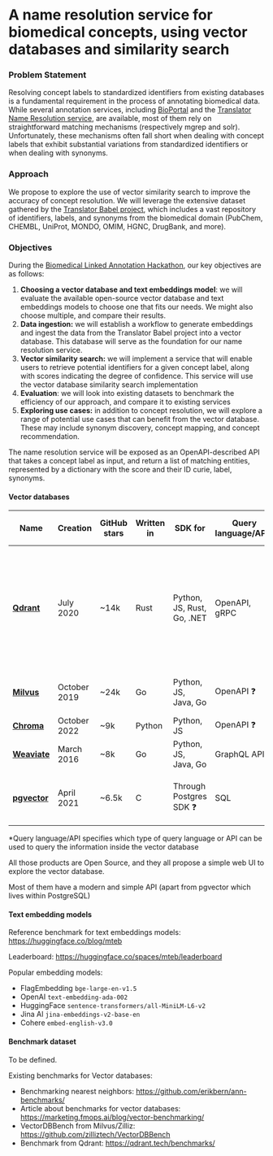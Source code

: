 # A name resolution service for biomedical concepts, using vector databases and similarity search

### Problem Statement

Resolving concept labels to standardized identifiers from existing databases is a fundamental requirement in the process of annotating biomedical data. While several annotation services, including [BioPortal](https://bioportal.bioontology.org/) and the [Translator Name Resolution service](https://name-resolution-sri.renci.org/docs), are available, most of them rely on straightforward matching mechanisms (respectively mgrep and solr). Unfortunately, these mechanisms often fall short when dealing with concept labels that exhibit substantial variations from standardized identifiers or when dealing with synonyms.

### Approach

We propose to explore the use of vector similarity search to improve the accuracy of concept resolution. We will leverage the extensive dataset gathered by the [Translator Babel project](https://github.com/TranslatorSRI/Babel), which includes a vast repository of identifiers, labels, and synonyms from the biomedical domain (PubChem, CHEMBL, UniProt, MONDO, OMIM, HGNC, DrugBank, and more).

### Objectives

During the [Biomedical Linked Annotation Hackathon](https://blah8.linkedannotation.org/), our key objectives are as follows:

1. **Choosing a vector database and text embeddings model**: we will evaluate the available open-source vector database and text embeddings models to choose one that fits our needs. We might also choose multiple, and compare their results. 
2. **Data ingestion:** we will establish a workflow to generate embeddings and ingest the data from the Translator Babel project into a vector database. This database will serve as the foundation for our name resolution service.
3. **Vector similarity search:** we will implement a service that will enable users to retrieve potential identifiers for a given concept label, along with scores indicating the degree of confidence. This service will use the vector database similarity search implementation
4. **Evaluation**: we will look into existing datasets to benchmark the efficiency of our approach, and compare it to existing services
5. **Exploring use cases:** in addition to concept resolution, we will explore a range of potential use cases that can benefit from the vector database. These may include synonym discovery, concept mapping, and concept recommendation.

The name resolution service will be exposed as an OpenAPI-described API that takes a concept label as input, and return a list of matching entities, represented by a dictionary with the score and their ID curie, label, synonyms.

#### Vector databases 

| Name                                                 | Creation     | GitHub stars | Written in | SDK for                    | Query language/API* | Implement vector functions                                   | Comment                                                      |
| ---------------------------------------------------- | ------------ | ------------ | ---------- | -------------------------- | ------------------- | ------------------------------------------------------------ | ------------------------------------------------------------ |
| [**Qdrant**](https://github.com/qdrant/qdrant)       | July 2020    | ~14k         | Rust       | Python, JS, Rust, Go, .NET | OpenAPI, gRPC       | [cosine, euclid, dot](https://qdrant.tech/documentation/concepts/search/#metrics) | Can be used as local standalone tool, in memory or persistent on disk, without to deploy a web service |
| [**Milvus**](https://github.com/milvus-io/milvus)    | October 2019 | ~24k         | Go         | Python, JS, Java, Go       | OpenAPI ❓️           | [cosine, euclid, inner product](https://milvus.io/docs/metric.md) | aka. Zilliz cloud                                            |
| [**Chroma**](https://github.com/chroma-core/chroma)  | October 2022 | ~9k          | Python     | Python, JS                 | OpenAPI ❓️           |                                                              |                                                              |
| [**Weaviate**](https://github.com/weaviate/weaviate) | March 2016   | ~8k          | Go         | Python, JS, Java, Go       | GraphQL API         | [cosine, euclid](https://weaviate.io/developers/weaviate/search/similarity) |                                                              |
| [**pgvector**](https://github.com/pgvector/pgvector) | April 2021   | ~6.5k        | C          | Through Postgres SDK ❓️     | SQL                 | [cosine, euclid, inner product, taxicab](https://github.com/pgvector/pgvector#vector-functions) | Integrated in PostgreSQL                                     |

*Query language/API specifies which type of query language or API can be used to query the information inside the vector database

All those products are Open Source, and they all propose a simple web UI to explore the vector database. 

Most of them have a modern and simple API (apart from pgvector which lives within PostgreSQL)

#### Text embedding models

Reference benchmark for text embeddings models: https://huggingface.co/blog/mteb

Leaderboard: https://huggingface.co/spaces/mteb/leaderboard

Popular embedding models:

- FlagEmbedding `bge-large-en-v1.5`
- OpenAI `text-embedding-ada-002`
- HuggingFace `sentence-transformers/all-MiniLM-L6-v2`
- Jina AI `jina-embeddings-v2-base-en`
- Cohere `embed-english-v3.0`

#### Benchmark dataset

To be defined.

Existing benchmarks for Vector databases:

- Benchmarking nearest neighbors: https://github.com/erikbern/ann-benchmarks/
- Article about benchmarks for vector databases: https://marketing.fmops.ai/blog/vector-benchmarking/
- VectorDBBench from Milvus/Zilliz: https://github.com/zilliztech/VectorDBBench
- Benchmark from Qdrant: https://qdrant.tech/benchmarks/